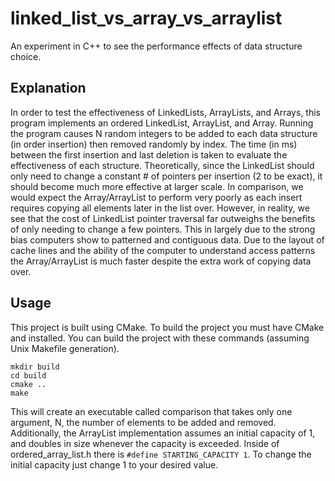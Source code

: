 # linked_list_vs_array_vs_arraylist
An experiment in C++ to see the performance effects of data structure choice.

## Explanation
In order to test the effectiveness of LinkedLists, ArrayLists, and Arrays, this program 
implements an ordered LinkedList, ArrayList, and Array. Running the program causes N random 
integers to be added to each data structure (in order insertion) then removed randomly by index.
The time (in ms) between the first insertion and last deletion is taken to evaluate the 
effectiveness of each structure. Theoretically, since the LinkedList should only need to 
change a constant # of pointers per insertion (2 to be exact),
it should become much more effective at larger scale. In comparison, we would expect the
Array/ArrayList to perform very poorly as each insert requires copying all elements
later in the list over. However, in reality, we see that the cost of LinkedList pointer 
traversal far outweighs the benefits of only needing to change a few pointers. This in 
largely due to the strong bias computers show to patterned and contiguous data. Due to 
the layout of cache lines and the ability of the computer to understand access patterns
the Array/ArrayList is much faster despite the extra work of copying data over.

## Usage
This project is built using CMake. To build the project you must have CMake and installed.
You can build the project with these commands (assuming Unix Makefile generation).<br/>
```
mkdir build
cd build
cmake ..
make
```
This will create an executable called comparison that takes only one argument, N, the 
number of elements to be added and removed. Additionally, the ArrayList implementation
assumes an initial capacity of 1, and doubles in size whenever the capacity is exceeded.
Inside of ordered_array_list.h there is `#define STARTING_CAPACITY 1`. To change the 
initial capacity just change 1 to your desired value.
